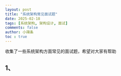 ```yaml
---
layout: post
title: "系统架构常见面试题"
date: 2025-02-18
tags: [系统架构, 架构设计, 面试]
comments: false
author: 小辣条
toc : true
---
```

收集了一些系统架构方面常见的面试题，希望对大家有帮助
<!-- more -->

## 1、
